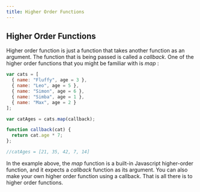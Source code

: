 ```yaml
---
title: Higher Order Functions
---
```

## Higher Order Functions

Higher order function is just a function that takes another function as an argument. The function that is being passed is called a _callback_. One of the higher order functions that you might be familiar with is _map_ :

```javascript
var cats = [
  { name: "Fluffy", age = 3 },
  { name: "Leo", age = 5 },
  { name: "Simon", age = 6 },
  { name: "Simba", age = 1 },
  { name: "Max", age = 2 }
];

var catAges = cats.map(callback);

function callback(cat) {
  return cat.age * 7;
};

//catAges = [21, 35, 42, 7, 14]
```

In the example above, the _map_ function is a built-in Javascript higher-order function, and it expects a _callback_ function as its argument. You can also make your own higher order function using a callback. That is all there is to higher order functions. 
